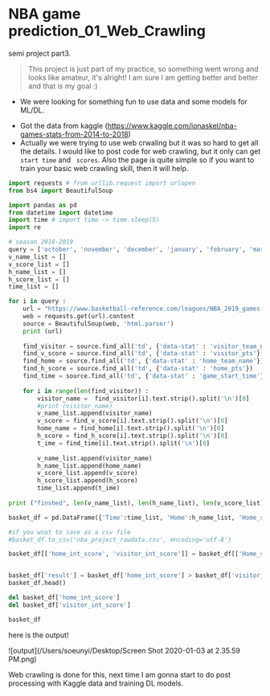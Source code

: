 # NBA game prediction_01_Web_Crawling

semi project part3.

> This project is just part of my practice, so something went wrong and looks like amateur, it's alright! I am sure I am getting better and better and that is my goal :)

* We were looking for something fun to use data and some models for ML/DL.

- Got the data from kaggle (https://www.kaggle.com/ionaskel/nba-games-stats-from-2014-to-2018)
- Actually we were trying to use web crwaling but it was so hard to get all the details. I would like to post code for web crawling, but it only can get `start time` and ` scores`. Also the page is quite simple so if you want to train your basic web crawling skill, then it will help.

``` python
import requests # from urllib.request import urlopen
from bs4 import BeautifulSoup

import pandas as pd
from datetime import datetime 
import time # import time -> time.sleep(5)
import re

# season 2018-2019
query = ['october', 'november', 'december', 'january', 'february', 'march']
v_name_list = []
v_score_list = []
h_name_list = []
h_score_list = []
time_list = []

for i in query : 
    url = "https://www.basketball-reference.com/leagues/NBA_2019_games-" + i + ".html"
    web = requests.get(url).content
    source = BeautifulSoup(web, 'html.parser')
    print (url)
    
    find_visitor = source.find_all('td', {'data-stat' : 'visitor_team_name'})
    find_v_score = source.find_all('td', {'data-stat' : 'visitor_pts'})
    find_home = source.find_all('td', {'data-stat' : 'home_team_name'})
    find_h_score = source.find_all('td', {'data-stat' : 'home_pts'})
    find_time = source.find_all('td', {'data-stat' : 'game_start_time'})
    
    for i in range(len(find_visitor)) :
        visitor_name =  find_visitor[i].text.strip().split('\n')[0]
        #print (visitor_name)
        v_name_list.append(visitor_name)
        v_score = find_v_score[i].text.strip().split('\n')[0]
        home_name = find_home[i].text.strip().split('\n')[0]
        h_score = find_h_score[i].text.strip().split('\n')[0]
        t_ime = find_time[i].text.strip().split('\n')[0]
    
        v_name_list.append(visitor_name)
        h_name_list.append(home_name)
        v_score_list.append(v_score)
        h_score_list.append(h_score)
        time_list.append(t_ime)
        
print ("finshed", len(v_name_list), len(h_name_list), len(v_score_list), len(h_score_list))

basket_df = pd.DataFrame({'Time':time_list, 'Home':h_name_list, 'Home_score':h_score_list, 'Visitor':v_name_list, 'Visitor_score':v_score_list})

#if you wnat to save as a csv file
#basket_df.to_csv('nba_project_rawdata.csv', encoding='utf-8')

basket_df[['home_int_score', 'visitor_int_score']] = basket_df[['Home_score','Visitor_score']].apply(pd.to_numeric)


basket_df['result'] = basket_df['home_int_score'] > basket_df['visitor_int_score']
basket_df.head()

del basket_df['home_int_score']
del basket_df['visitor_int_score']

basket_df
```

here is the output!

![output](/Users/soeunyi/Desktop/Screen Shot 2020-01-03 at 2.35.59 PM.png)



Web crawling is done for this, next time I am gonna start to do post processing with Kaggle data and training DL models.


